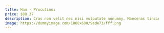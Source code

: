 ```yaml
---
title: Ham - Procutinni
price: $88.37
description: Cras non velit nec nisi vulputate nonummy. Maecenas tincidunt lacus at velit. Vivamus vel nulla eget eros elementum pellentesque.
image: https://dummyimage.com/1000x600/9ede73/fff.png
---
```

